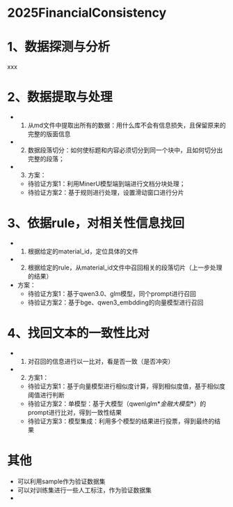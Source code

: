 # 2025FinancialConsistency

# 1、数据探测与分析
xxx

# 2、数据提取与处理
- 1) 从md文件中提取出所有的数据：用什么库不会有信息损失，且保留原来的完整的版面信息
- 2) 数据段落切分：如何使标题和内容必须切分到同一个块中，且如何切分出完整的段落；
- 3) 方案：
  - 待验证方案1：利用MinerU模型端到端进行文档分块处理；
  - 待验证方案2：基于规则进行处理，设置滑动窗口进行分片


# 3、依据rule，对相关性信息找回
- 1) 根据给定的material_id，定位具体的文件
- 2) 根据给定的rule，从material_id文件中召回相关的段落切片（上一步处理的结果）
- 方案：
  - 待验证方案1：基于qwen3.0、glm模型，同个prompt进行召回
  - 待验证方案2：基于bge、qwen3_embdding的向量模型进行召回

# 4、找回文本的一致性比对
- 1) 对召回的信息进行以一比对，看是否一致（是否冲突）
- 2) 方案1：
  - 待验证方案1：基于向量模型进行相似度计算，得到相似度值，基于相似度阈值进行判断
  - 待验证方案2：单模型：基于大模型（qwen\glm\**金融大模型**）的prompt进行比对，得到一致性结果
  - 待验证方案3：模型集成：利用多个模型的结果进行投票，得到最终的结果

# 其他
- 可以利用sample作为验证数据集
- 可以对训练集进行一些人工标注，作为验证数据集
- 





